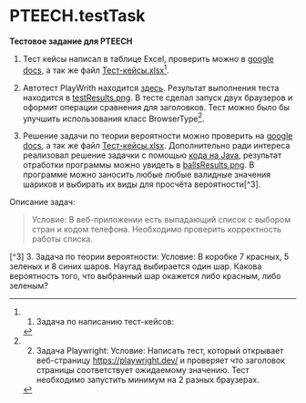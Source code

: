 # PTEECH.testTask

**Тестовое задание для PTEECH**

1. Тест кейсы написал в таблице Excel, проверить можно в [google docs](https://docs.google.com/spreadsheets/d/1wWO0ZSfSMNj8GXX2N85K2ZVg45uG4Sds/edit?gid=364041389#gid=364041389), а так же файл [Тест-кейсы.xlsx](https://github.com/Chm137/PTEECH.testTask/blob/main/Тест-кейсы.xlsx)[^1].

2. Автотест PlayWrith находится [здесь](https://github.com/Chm137/PTEECH.testTask/blob/main/testask/src/main/java/com/chm137/playwrith/App.java). Результат выполнения теста находится в [testResults.png](https://github.com/Chm137/PTEECH.testTask/blob/main/testResult.png). В тесте сделал запуск двух браузеров и оформит операции сравнения для заголовков. Тест можно было бы улучшить использования класс BrowserType[^2].

3. Решение задачи по теории вероятности можно проверить на [google docs](https://docs.google.com/document/d/1N-pSRyryjR7FCKb2sa-NjSqRSETD6a1j/edit), а так же файл [Тест-кейсы.xlsx](https://github.com/Chm137/PTEECH.testTask/blob/main/Теория%20вероятности.docx). Дополнительно ради интереса реализовал решение задачки с помощью [кода на Java](https://github.com/Chm137/PTEECH.testTask/blob/main/testask/src/main/java/com/chm137/playwrith/Balls.java), результат отработки программы можно увидеть в [ballsResults.png](https://github.com/Chm137/PTEECH.testTask/blob/main/ballsResults.png). В программе можно заносить любые любые валидные значения шариков и выбирать их виды для просчёта вероятности[^3].

Описание задач:
[^1]: 1. Задача по написанию тест-кейсов:
> Условие: В веб-приложении есть выпадающий список с выбором стран и кодом телефона. Необходимо проверить корректность работы списка.

[^2]: 2. Задача Playwright:
Условие: Написать тест, который открывает веб-страницу https://playwright.dev/ и проверяет что заголовок страницы соответствует ожидаемому значению. Тест необходимо запустить минимум на 2 разных браузерах.

[^3] 3. Задача по теории вероятности:
Условие: В коробке 7 красных, 5 зеленых и 8 синих шаров. Наугад выбирается один шар. Какова вероятность того, что выбранный шар окажется либо красным, либо зеленым?


